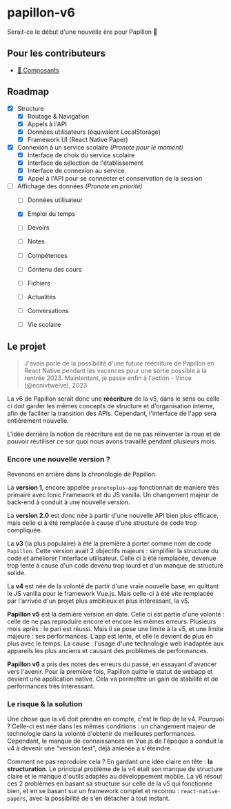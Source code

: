 # papillon-v6
Serait-ce le début d'une nouvelle ère pour Papillon 👀

## Pour les contributeurs
- [🍱 Composants](/components/README.md)

## Roadmap
- [x] Structure
    - [x] Routage & Navigation
    - [x] Appels à l'API
    - [x] Données utilisateurs (équivalent LocalStorage)
    - [x] Framework UI (React Native Paper)
- [x] Connexion à un service scolaire *(Pronote pour le moment)*
    - [x] Interface de choix du service scolaire
    - [x] Interface de sélection de l'établissement
    - [x] Interface de connexion au service
    - [x] Appel à l'API pour se connecter et conservation de la session
- [ ] Affichage des données *(Pronote en priorité)*
    - [ ] Données utilisateur
    - [x] Emploi du temps
    - [ ] Devoirs
    - [ ] Notes
    - [ ] Compétences
    - [ ] Contenu des cours
    - [ ] Fichiers
    - [ ] Actualités
    - [ ] Conversations
    - [ ] Vie scolaire


## Le projet
> J'avais parlé de la possibilité d'une future réécriture de Papillon en React Native pendant les vacances pour une sortie possible à la rentrée 2023. Maintentant, je passe enfin à l'action -  Vince (@ecnivtwelve), 2023

La v6 de Papillon serait donc une **réécriture** de la v5, dans le sens ou celle ci doit garder les mêmes concepts de structure et d'organisation interne, afin de faciliter la transition des APIs. Cependant, l'interface de l'app sera entièrement nouvelle.

L'idée derrière la notion de réécriture est de ne pas réinventer la roue et de pouvoir réutiliser ce sur quoi nous avons travaillé pendant plusieurs mois.

### Encore une nouvelle version ?
Revenons en arrière dans la chronologie de Papillon.

La **version 1**, encore appelée `pronoteplus-app` fonctionnait de manière très primaire avec Ionic Framework et du JS vanilla. Un changement majeur de back-end à conduit à une nouvelle version.

La **version 2.0** est donc née à partir d'une nouvelle API bien plus efficace, mais celle ci à été remplacée à cause d'une structure de code trop compliquée.

La **v3** (la plus populaire) à été la première à porter comme nom de code `Papillon`. Cette version avait 2 objectifs majeurs : simplifier la structure du code et améliorer l'interface utilisateur. Celle ci à été remplacée, devenue trop lente à cause d'un code devenu trop lourd et d'un manque de structure solide.

La **v4** est née de la volonté de partir d'une vraie nouvelle base, en quittant le JS vanilla pour le framework Vue.js. Mais celle-ci à été vite remplacée par l'arrivée d'un projet plus ambitieux et plus intéressant, la v5.

**Papillon v5** est la dernière version en date. Celle ci est partie d'une volonté : celle de ne pas reproduire encore et encore les mêmes erreurs. Plusieurs mois après : le pari est réussi. Mais il se pose une limite à la v5, et une limite majeure : ses performances. L'app est lente, et elle le devient de plus en plus avec le temps. La cause : l'usage d'une technologie web inadaptée aux appareils les plus anciens et causant des problèmes de performances.

**Papillon v6** a pris des notes des erreurs du passé, en essayant d'avancer vers l'avenir. Pour la première fois, Papillon quitte le statut de webapp et devient une application native. Cela va permettre un gain de stabilité et de performances très intéressant.

### Le risque & la solution
Une chose que la v6 doit prendre en compte, c'est le flop de la v4. Pourquoi ? Celle-ci est née dans les mêmes conditions : un changement majeur de technologie dans la volonté d'obtenir de meilleures performances. Cependant, le manque de connaissances en Vue.js de l'époque a conduit la v4 à devenir une "version test", déjà amenée à s'éteindre.

Comment ne pas reproduire cela ? En gardant une idée claire en tête : **la structuration**. Le principal problème de la v4 était son manque de structure claire et le manque d'outils adaptés au développement mobile. La v6 résout ces 2 problèmes en basant sa structure sur celle de la v5 qui fonctionne bien, et en se basant sur un framework complet et reconnu : `react-native-papers`, avec la possibilité de s'en détacher à tout instant.
